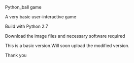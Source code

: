 Python_ball game

A very basic user-interactive game

Build with Python 2.7

Download the image files and necessary software required 

This is a basic version.Will soon upload the modified version.

Thank you
